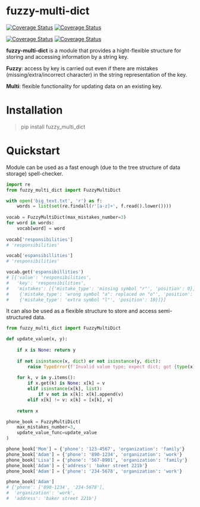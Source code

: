 # fuzzy-multi-dict

[![Coverage Status](https://img.shields.io/badge/%20Python%20Versions-%3E%3D3.9-informational)](https://pypi.org/project/fuzzy_multi_dict/)
[![Coverage Status](https://coveralls.io/repos/github/SemioTricks/fuzzy-multi-dict/badge.svg?branch=feature/initial)](https://coveralls.io/github/SemioTricks/fuzzy-multi-dict?branch=feature/initial)

[![Coverage Status](https://img.shields.io/badge/Version-0.0.1-informational)](https://pypi.org/project/fuzzy_multi_dict/)
[![Coverage Status](https://img.shields.io/badge/Docs-passed-green)](https://github.com/SemioTricks/fuzzy-multi-dict/tree/main/docs)

**fuzzy-multi-dict** is a module that provides a hight-flexible structure for storing 
and accessing information by a string key.

**Fuzzy**: access by key is carried out even if there are mistakes 
(missing/extra/incorrect character) in the string representation of the key.

**Multi**: flexible functionality for updating data on an existing key.


# Installation

> pip install fuzzy_multi_dict

# Quickstart

Module can be used as a fast enough (due to the tree structure of data storage)
spell-checker.

```python
import re
from fuzzy_multi_dict import FuzzyMultiDict

with open('big_text.txt', 'r') as f:
    words = list(set(re.findall(r'[a-z]+', f.read().lower())))
    
vocab = FuzzyMultiDict(max_mistakes_number=3)
for word in words:
    vocab[word] = word
    
vocab['responsibilities']
# 'responsibilities'

vocab['espansibillities']
# 'responsibilities'

vocab.get('espansibillities')
# [{'value': 'responsibilities',
#   'key': 'responsibilities',
#   'mistakes': [{'mistake_type': 'missing symbol "r"', 'position': 0},
#    {'mistake_type': 'wrong symbol "a": replaced on "o"', 'position': 3},
#    {'mistake_type': 'extra symbol "l"', 'position': 10}]}]
```

It can also be used as a flexible structure to store and access semi-structured data.

```python
from fuzzy_multi_dict import FuzzyMultiDict

def update_value(x, y):
    
    if x is None: return y
    
    if not isinstance(x, dict) or not isinstance(y, dict):
        raise TypeError(f'Invalid value type; expect dict; got {type(x)} and {type(y)}')
        
    for k, v in y.items():
        if x.get(k) is None: x[k] = v
        elif isinstance(x[k], list):
            if v not in x[k]: x[k].append(v)
        elif x[k] != v: x[k] = [x[k], v]
            
    return x

phone_book = FuzzyMultiDict(
    max_mistakes_number=3, 
    update_value_func=update_value
)

phone_book['Mom'] = {'phone': '123-4567', 'organization': 'family'}
phone_book['Adam'] = {'phone': '890-1234', 'organization': 'work'}
phone_book['Lisa'] = {'phone': '567-8901', 'organization': 'family'}
phone_book['Adam'] = {'address': 'baker street 221b'}
phone_book['Adam'] = {'phone': '234-5678', 'organization': 'work'}

phone_book['Adam']
# {'phone': ['890-1234', '234-5678'],
#  'organization': 'work',
#  'address': 'baker street 221b'}
```